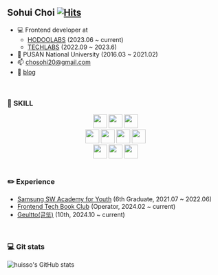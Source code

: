 ## Sohui Choi  [![Hits](https://hits.seeyoufarm.com/api/count/incr/badge.svg?url=https%3A%2F%2Fgithub.com%2Fhuisso97&count_bg=%233ED8BB&title_bg=%2328191F&icon=&icon_color=%23E7E7E7&title=hits&edge_flat=false)](https://hits.seeyoufarm.com)
- 💻 Frontend developer at
    - [HODOOLABS](https://hodooschool.com/) (2023.06 ~ current)
    - [TECHLABS](https://www.techlabs.co.kr/) (2022.09 ~ 2023.6) 
- 🏫 PUSAN National University (2016.03 ~ 2021.02)
- 📫 chosohi20@gmail.com
- 📝 [blog](https://velog.io/@huisso/posts)
<br />

### 🔨 SKILL
<div align='center'>
  <img src="https://img.shields.io/static/v1?style=for-the-badge&message=Git&color=ffffff&logo=Git&logoColor=F05032&label="  height="32 alt="Git logo" />
  <img src="https://img.shields.io/static/v1?style=for-the-badge&message=javascript&color=ffffff&logo=javascript&logoColor=F7DF1E&label=" height="32 alt="Javascript logo" />
  <img src="https://img.shields.io/static/v1?style=for-the-badge&message=typescript&color=ffffff&logo=typescript&logoColor=3178C6&label=" height="32 alt="Typescript logo" />
  <br/>
  <img src="https://img.shields.io/static/v1?style=for-the-badge&message=React&color=ffffff&logo=React&logoColor=61DAFB&label="  height="32 alt="React logo" />
  <img src="https://img.shields.io/static/v1?style=for-the-badge&message=ReactNative&color=ffffff&logo=React&logoColor=61DAFB&label="  height="32 alt="React logo" />
  <img src="https://img.shields.io/static/v1?style=for-the-badge&message=NextJS&color=ffffff&logo=Next.JS&logoColor=000000&label="  height="32 alt="Next logo" />
  <img src="https://img.shields.io/static/v1?style=for-the-badge&message=Firebase&color=ffffff&logo=Firebase&logoColor=FFCA28&label="  height="32 alt="Firebase logo" />
  <br/>
  <img src="https://img.shields.io/static/v1?style=for-the-badge&message=TailwindCss&color=ffffff&logo=TailwindCss&logoColor=06B6D4&label="  height="32 alt="Tailwind logo" />
  <img src="https://img.shields.io/static/v1?style=for-the-badge&message=Sass&color=ffffff&logo=Sass&logoColor=CC6699&label="  height="32 alt="Sass logo" />
  <img src="https://img.shields.io/static/v1?style=for-the-badge&message=styledcomponents&color=ffffff&logo=styledcomponents&logoColor=DB7093&label="  height="32 alt="styledcomponent logo" />
    
</div>

</br>

### ✏️ **Experience**

- [Samsung SW Academy for Youth](https://www.ssafy.com/ksp/jsp/swp/swpMain.jsp) (6th Graduate, 2021.07 ~ 2022.06)
- [Frontend Tech Book Club](https://github.com/FE-TechBook-Study) (Operator, 2024.02 ~ current)
- [Geultto(글또)](https://geultto.github.io/) (10th, 2024.10 ~ current)


</br>

### 💻 Git stats
![huisso's GitHub stats](https://github-readme-stats.vercel.app/api?username=huisso97&theme=radical&show_icons=true) 
